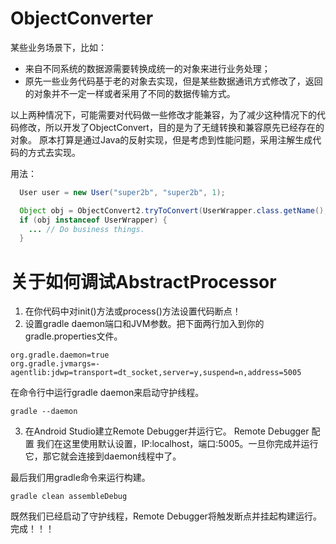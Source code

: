 ObjectConverter
====
某些业务场景下，比如：
- 来自不同系统的数据源需要转换成统一的对象来进行业务处理；
- 原先一些业务代码基于老的对象去实现，但是某些数据通讯方式修改了，返回的对象并不一定一样或者采用了不同的数据传输方式。

以上两种情况下，可能需要对代码做一些修改才能兼容，为了减少这种情况下的代码修改，所以开发了ObjectConvert，目的是为了无缝转换和兼容原先已经存在的对象。
原本打算是通过Java的反射实现，但是考虑到性能问题，采用注解生成代码的方式去实现。

用法：
```java
  User user = new User("super2b", "super2b", 1);

  Object obj = ObjectConvert2.tryToConvert(UserWrapper.class.getName(), user);
  if (obj instanceof UserWrapper) {
    ... // Do business things.
  }
```

关于如何调试AbstractProcessor
===
1. 在你代码中对init()方法或process()方法设置代码断点！
2. 设置gradle daemon端口和JVM参数。把下面两行加入到你的gradle.properties文件。
 ```
org.gradle.daemon=true
org.gradle.jvmargs=-agentlib:jdwp=transport=dt_socket,server=y,suspend=n,address=5005
```
在命令行中运行gradle daemon来启动守护线程。
```
gradle --daemon
```

3. 在Android Studio建立Remote Debugger并运行它。
Remote Debugger 配置
我们在这里使用默认设置，IP:localhost，端口:5005。一旦你完成并运行它，那它就会连接到daemon线程中了。

最后我们用gradle命令来运行构建。
```
gradle clean assembleDebug
```
既然我们已经启动了守护线程，Remote Debugger将触发断点并挂起构建运行。完成！！！